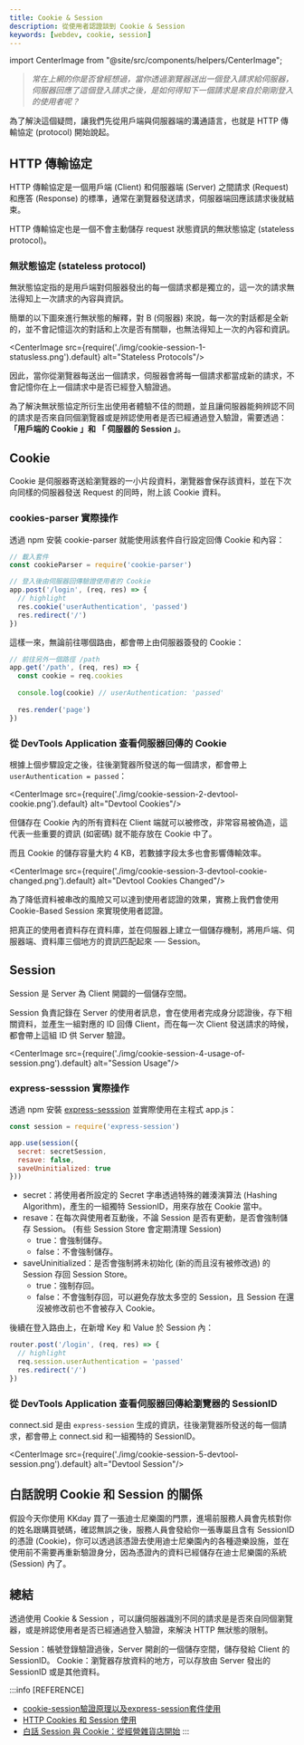 ```yaml
---
title: Cookie & Session
description: 從使用者認證談到 Cookie & Session
keywords: [webdev, cookie, session]
---
```


import CenterImage from "@site/src/components/helpers/CenterImage";

> *常在上網的你是否曾經想過，當你透過瀏覽器送出一個登入請求給伺服器，伺服器回應了這個登入請求之後，是如何得知下一個請求是來自於剛剛登入的使用者呢？*

為了解決這個疑問，讓我們先從用戶端與伺服器端的溝通語言，也就是 HTTP 傳輸協定 (protocol) 開始說起。

## HTTP 傳輸協定

HTTP 傳輸協定是一個用戶端 (Client) 和伺服器端 (Server) 之間請求 (Request) 和應答 (Response) 的標準，通常在瀏覽器發送請求，伺服器端回應該請求後就結束。

HTTP 傳輸協定也是一個不會主動儲存 request 狀態資訊的無狀態協定 (stateless protocol)。

### 無狀態協定 (stateless protocol)

無狀態協定指的是用戶端對伺服器發出的每一個請求都是獨立的，這一次的請求無法得知上一次請求的內容與資訊。

簡單的以下圖來進行無狀態的解釋，對 B (伺服器) 來說，每一次的對話都是全新的，並不會記憶這次的對話和上次是否有關聯，也無法得知上一次的內容和資訊。

<CenterImage src={require('./img/cookie-session-1-statusless.png').default} alt="Stateless  Protocols"/>

因此，當你從瀏覽器每送出一個請求，伺服器會將每一個請求都當成新的請求，不會記憶你在上一個請求中是否已經登入驗證過。

為了解決無狀態協定所衍生出使用者體驗不佳的問題，並且讓伺服器能夠辨認不同的請求是否來自同個瀏覽器或是辨認使用者是否已經通過登入驗證，需要透過：**「用戶端的 Cookie 」和 「 伺服器的 Session 」**。

## Cookie

Cookie 是伺服器寄送給瀏覽器的一小片段資料，瀏覽器會保存該資料，並在下次向同樣的伺服器發送 Request 的同時，附上該 Cookie 資料。

### cookies-parser 實際操作

透過 npm 安裝 cookie-parser 就能使用該套件自行設定回傳 Cookie 和內容：

```javascript
// 載入套件
const cookieParser = require('cookie-parser')

// 登入後由伺服器回傳驗證使用者的 Cookie
app.post('/login', (req, res) => {
  // highlight
  res.cookie('userAuthentication', 'passed')
  res.redirect('/')
})
```

這樣一來，無論前往哪個路由，都會帶上由伺服器簽發的 Cookie：

```javascript
// 前往另外一個路徑 /path
app.get('/path', (req, res) => {
  const cookie = req.cookies
  
  console.log(cookie) // userAuthentication: 'passed'
  
  res.render('page')
})
```

### 從 DevTools Application 查看伺服器回傳的 Cookie

根據上個步驟設定之後，往後瀏覽器所發送的每一個請求，都會帶上 `userAuthentication = passed`：

<CenterImage src={require('./img/cookie-session-2-devtool-cookie.png').default} alt="Devtool Cookies"/>

但儲存在 Cookie 內的所有資料在 Client 端就可以被修改，非常容易被偽造，這代表一些重要的資訊 (如密碼) 就不能存放在 Cookie 中了。

而且 Cookie 的儲存容量大約 4 KB，若數據字段太多也會影響傳輸效率。

<CenterImage src={require('./img/cookie-session-3-devtool-cookie-changed.png').default} alt="Devtool Cookies Changed"/>

為了降低資料被串改的風險又可以達到使用者認證的效果，實務上我們會使用 Cookie-Based Session 來實現使用者認證。

把真正的使用者資料存在資料庫，並在伺服器上建立一個儲存機制，將用戶端、伺服器端、資料庫三個地方的資訊匹配起來 ── Session。

<CenterImage src="https://assets-lighthouse.alphacamp.co/uploads/image/file/12337/ExportedContentImage_05.png" alt="Session Usage from ALPHA Camp"/>

## Session

Session 是 Server 為 Client 開闢的一個儲存空間。

Session 負責記錄在 Server 的使用者訊息，會在使用者完成身分認證後，存下相關資料，並產生一組對應的 ID 回傳 Client，而在每一次 Client 發送請求的時候，都會帶上這組 ID 供 Server 驗證。

<CenterImage src={require('./img/cookie-session-4-usage-of-session.png').default} alt="Session Usage"/>

### express-sesssion 實際操作

透過 npm 安裝 [express-sesssion](https://www.npmjs.com/package/express-session) 並實際使用在主程式 app.js：

```javascript
const session = require('express-session')

app.use(session({
  secret: secretSession,
  resave: false,
  saveUninitialized: true
}))
```

* secret：將使用者所設定的 Secret 字串透過特殊的雜湊演算法 (Hashing Algorithm)，產生的一組獨特 SessionID，用來存放在 Cookie 當中。
* resave：在每次與使用者互動後，不論 Session 是否有更動，是否會強制儲存 Session。 (有些 Session Store 會定期清理 Session)
  * true：會強制儲存。
  * false：不會強制儲存。
* saveUninitialized：是否會強制將未初始化 (新的而且沒有被修改過) 的 Session 存回 Session Store。
  * true：強制存回。
  * false：不會強制存回，可以避免存放太多空的 Session，且 Session 在還沒被修改前也不會被存入 Cookie。

後續在登入路由上，在新增 Key 和 Value 於 Session 內：

```javascript
router.post('/login', (req, res) => {
  // highlight
  req.session.userAuthentication = 'passed'
  res.redirect('/')
})
```

### 從 DevTools Application 查看伺服器回傳給瀏覽器的 SessionID

connect.sid 是由 `express-session` 生成的資訊，往後瀏覽器所發送的每一個請求，都會帶上 connect.sid 和一組獨特的 SessionID。

<CenterImage src={require('./img/cookie-session-5-devtool-session.png').default} alt="Devtool Session"/>

## 白話說明 Cookie 和 Session 的關係

假設今天你使用 KKday 買了一張迪士尼樂園的門票，進場前服務人員會先核對你的姓名跟購買號碼，確認無誤之後，服務人員會發給你一張專屬且含有 SessionID 的憑證 (Cookie)，你可以透過該憑證去使用迪士尼樂園內的各種遊樂設施，並在使用前不需要再重新驗證身分，因為憑證內的資料已經儲存在迪士尼樂園的系統 (Session) 內了。

## 總結

透過使用 Cookie & Session ，可以讓伺服器識別不同的請求是是否來自同個瀏覽器，或是辨認使用者是否已經通過登入驗證，來解決 HTTP 無狀態的限制。

Session：帳號登錄驗證過後，Server 開創的一個儲存空間，儲存發給 Client 的 SessionID。
Cookie：瀏覽器存放資料的地方，可以存放由 Server 發出的 SessionID 或是其他資料。

:::info [REFERENCE]
* [cookie-session驗證原理以及express-session套件使用](https://medium.com/johnny的轉職工程師筆記/node-js-cookie-session驗證原理以及express-session套件使用-aeafa386837e)
* [HTTP Cookies 和 Session 使用](https://medium.com/麥克的半路出家筆記/筆記-http-cookie-和-session-使用-19bc740e49b5)
* [白話 Session 與 Cookie：從經營雜貨店開始](https://hulitw.medium.com/session-and-cookie-15e47ed838bc)
:::